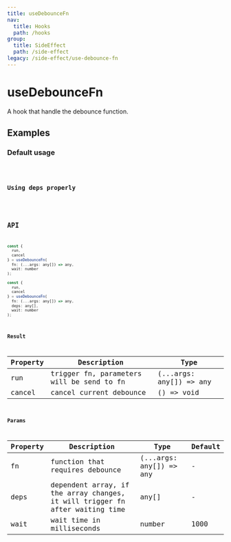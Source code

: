 ```yaml
---
title: useDebounceFn
nav:
  title: Hooks
  path: /hooks
group:
  title: SideEffect
  path: /side-effect
legacy: /side-effect/use-debounce-fn
---
```


# useDebounceFn

A hook that handle the debounce function.

## Examples

### Default usage

<code src="./demo/demo1.tsx" />

### Using deps properly

<code src="./demo/demo2.tsx" />

## API

```javascript
const {
  run,
  cancel
} = useDebounceFn(
  fn: (...args: any[]) => any,
  wait: number
);

const {
  run,
  cancel
} = useDebounceFn(
  fn: (...args: any[]) => any,
  deps: any[],
  wait: number
);
```

### Result

| Property | Description                               | Type                    |
|----------|-------------------------------------------|-------------------------|
| run      | trigger fn, parameters will be send to fn | (...args: any[]) => any |
| cancel   | cancel current debounce                   | () => void              |

### Params

| Property | Description                                                                  | Type                    | Default |
|----------|------------------------------------------------------------------------------|-------------------------|---------|
| fn       | function that requires debounce                                              | (...args: any[]) => any | -       |
| deps     | dependent array, if the array changes, it will trigger fn after waiting time | any[]                   | -       |
| wait     | wait time in milliseconds                                                    | number                  | 1000    |
